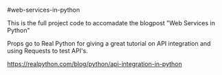 #web-services-in-python

This is the full project code to accomadate the blogpost "Web Services in Python"

Props go to Real Python for giving a great tutorial on API integration and using Requests to test API's.

https://realpython.com/blog/python/api-integration-in-python

